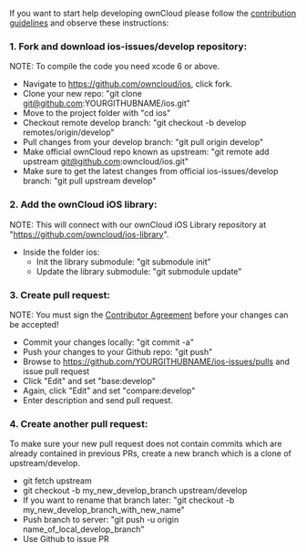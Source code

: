 If you want to start help developing ownCloud please follow the [contribution guidelines][0] and observe these instructions:

### 1. Fork and download ios-issues/develop repository:

NOTE: To compile the code you need xcode 6 or above.
  
* Navigate to https://github.com/owncloud/ios, click fork.
* Clone your new repo: "git clone git@github.com:YOURGITHUBNAME/ios.git"
* Move to the project folder with "cd ios"
* Checkout remote develop branch: "git checkout -b develop remotes/origin/develop"
* Pull changes from your develop branch: "git pull origin develop"
* Make official ownCloud repo known as upstream: "git remote add upstream git@github.com:owncloud/ios.git"
* Make sure to get the latest changes from official ios-issues/develop branch: "git pull upstream develop"

### 2. Add the ownCloud iOS library:

NOTE: This will connect with our ownCloud iOS Library repository at "https://github.com/owncloud/ios-library".

* Inside the folder ios:
  - Init the library submodule: "git submodule init"
  - Update the library submodule: "git submodule update"

### 3. Create pull request:
  
NOTE: You must sign the [Contributor Agreement][1] before your changes can be accepted!

* Commit your changes locally: "git commit -a"
* Push your changes to your Github repo: "git push"
* Browse to https://github.com/YOURGITHUBNAME/ios-issues/pulls and issue pull request
* Click "Edit" and set "base:develop"
* Again, click "Edit" and set "compare:develop"
* Enter description and send pull request.

### 4. Create another pull request:

To make sure your new pull request does not contain commits which are already contained in previous PRs, create a new branch which is a clone of upstream/develop.

* git fetch upstream
* git checkout -b my_new_develop_branch upstream/develop
* If you want to rename that branch later: "git checkout -b my_new_develop_branch_with_new_name"
* Push branch to server: "git push -u origin name_of_local_develop_branch"
* Use Github to issue PR


[0]: https://github.com/owncloud/ios-issues/CONTRIBUTING.md
[1]: http://owncloud.org/about/contributor-agreement/
